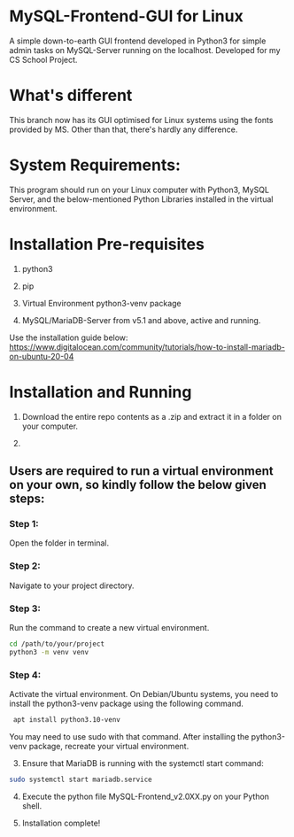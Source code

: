 # MySQL-Frontend-GUI for Linux
A simple down-to-earth GUI frontend developed in Python3 for simple admin tasks on MySQL-Server running on the localhost. Developed for my CS School Project.

# What's different
This branch now has its GUI optimised for Linux systems using the fonts provided by MS.
Other than that, there's hardly any difference.

# System Requirements:
This program should run on your Linux computer with Python3, MySQL Server, and the below-mentioned Python Libraries installed in the virtual environment.

# Installation Pre-requisites
1. python3

2. pip 

3. Virtual Environment python3-venv package


4. MySQL/MariaDB-Server from v5.1 and above, active and running.

Use the installation guide below:
https://www.digitalocean.com/community/tutorials/how-to-install-mariadb-on-ubuntu-20-04

# Installation and Running

1. Download the entire repo contents as a .zip and extract it in a folder on your computer.

2. 
## Users are required to run a virtual environment on your own, so kindly follow the below given steps:

### Step 1:
Open the folder in terminal.
### Step 2:
Navigate to your project directory.
### Step 3:
Run the command to create a new virtual environment.
```bash
cd /path/to/your/project
python3 -m venv venv
```
### Step 4:
Activate the virtual environment.
On Debian/Ubuntu systems, you need to install the python3-venv
package using the following command.
```bash
 apt install python3.10-venv
```
You may need to use sudo with that command.  After installing the python3-venv
package, recreate your virtual environment.

3. Ensure that MariaDB is running with the systemctl start command:
```bash
sudo systemctl start mariadb.service
```
4. Execute the python file MySQL-Frontend_v2.0XX.py on your Python shell.

5. Installation complete!


